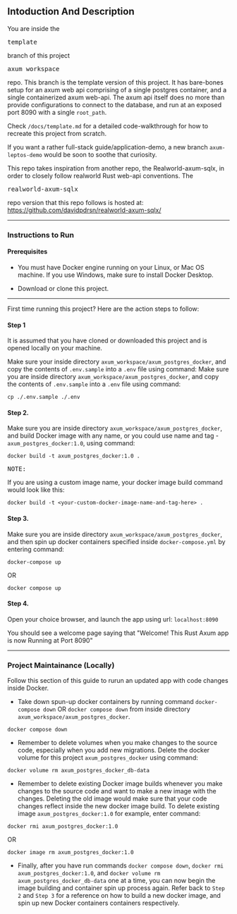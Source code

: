 ## Intoduction And Description

You are inside the <pre>template</pre> branch of this project <pre>axum_workspace</pre> repo. This branch is the template version of this project. It has bare-bones setup for an axum web api comprising of a single postgres container, and a single containerized axum web-api. The axum api itself does no more than provide configurations to connect to the database, and run at an exposed port 8090 with a single `root_path`.

Check `/docs/template.md` for a detailed code-walkthrough for how to recreate this project from scratch.

If you want a rather full-stack guide/application-demo, a new branch `axum-leptos-demo` would be soon to soothe that curiosity.

This repo takes inspiration from another repo, the Realworld-axum-sqlx, in order to closely follow realworld Rust web-api conventions. The <pre>realworld-axum-sqlx</pre> repo version that this repo follows is hosted at: https://github.com/davidpdrsn/realworld-axum-sqlx/

---

### Instructions to Run

#### Prerequisites

- You must have Docker engine running on your Linux, or Mac OS machine. If you use Windows, make sure to install Docker Desktop.

- Download or clone this project.

---

First time running this project? Here are the action steps to follow:

#### Step 1

It is assumed that you have cloned or downloaded this project and is opened locally on your machine.

Make sure your inside directory `axum_workspace/axum_postgres_docker`, and copy the contents of `.env.sample` into a `.env` file using command:
Make sure you are inside directory `axum_workspace/axum_postgres_docker`, and copy the contents of `.env.sample` into a `.env` file using command:

```
cp ./.env.sample ./.env
```

#### Step 2.

Make sure you are inside directory `axum_workspace/axum_postgres_docker`, and build Docker image with any name, or you could use name and tag - `axum_postgres_docker:1.0`, using command:

```
docker build -t axum_postgres_docker:1.0 .
```

<pre>NOTE:</pre> If you are using a custom image name, your docker image build command would look like this:

```
docker build -t <your-custom-docker-image-name-and-tag-here> .
```

#### Step 3.

Make sure you are inside directory `axum_workspace/axum_postgres_docker`, and then spin up docker containers specified inside `docker-compose.yml` by entering command:

```
docker-compose up
```

OR

```
docker compose up
```

#### Step 4.

Open your choice browser, and launch the app using url: `localhost:8090`

You should see a welcome page saying that "Welcome! This Rust Axum app is now Running at Port 8090"

---

### Project Maintainance (Locally)

Follow this section of this guide to rurun an updated app with code changes inside Docker.

- Take down spun-up docker containers by running command `docker-compose down` OR `docker compose down` from inside directory `axum_workspace/axum_postgres_docker`.

```
docker compose down
```

- Remember to delete volumes when you make changes to the source code, especially when you add new migrations. Delete the docker volume for this project `axum_postgres_docker` using command:

```
docker volume rm axum_postgres_docker_db-data
```

- Remember to delete existing Docker image builds whenever you make changes to the source code and want to make a new image with the changes. Deleting the old image would make sure that your code changes reflect inside the new docker image build. To delete existing image `axum_postgres_docker:1.0` for example, enter command:

```
docker rmi axum_postgres_docker:1.0
```

OR

```
docker image rm axum_postgres_docker:1.0
```

- Finally, after you have run commands `docker compose down`, `docker rmi axum_postgres_docker:1.0`, and `docker volume rm axum_postgres_docker_db-data` one at a time, you can now begin the image building and container spin up process again.
  Refer back to `Step 2` and `Step 3` for a reference on how to build a new docker image, and spin up new Docker containers containers respectively.
